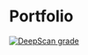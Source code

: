 # Portfolio

[![DeepScan grade](https://deepscan.io/api/teams/22924/projects/26205/branches/830604/badge/grade.svg)](https://deepscan.io/dashboard#view=project&tid=22924&pid=26205&bid=830604)
